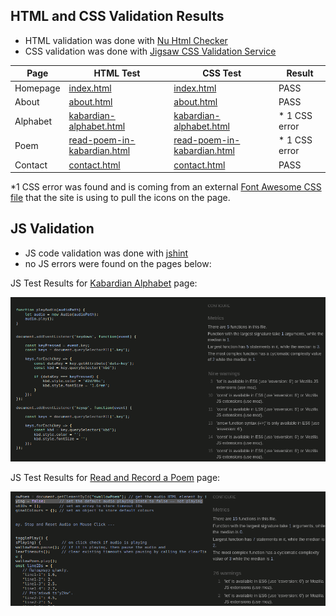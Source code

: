 
## HTML and CSS Validation Results

- HTML validation was done with [Nu Html Checker](https://validator.w3.org/nu/)
- CSS validation was done with [Jigsaw CSS Validation Service](https://jigsaw.w3.org/css-validator/)


<table>
<thead>
  <tr>
    <th>Page</th>
    <th>HTML Test</th>
    <th>CSS Test</th>
    <th>Result</th>
  </tr>
</thead>
<tbody>
  <tr>
    <td>Homepage</td>
    <td><a href="https://validator.w3.org/nu/?doc=https%3A%2F%2Fkkumyk.github.io%2Fcircassian-language%2Findex.html">index.html</a></td>
    <td><a href="https://jigsaw.w3.org/css-validator/validator?uri=https%3A%2F%2Fkkumyk.github.io%2Fcircassian-language%2Findex.html&profile=css3svg&usermedium=all&warning=1&vextwarning=&lang=en">index.html</a></td>
    <td>PASS</td>
  </tr>
  <tr>
    <td>About</td>
    <td><a href="https://validator.w3.org/nu/?doc=https%3A%2F%2Fkkumyk.github.io%2Fcircassian-language%2Fabout.html">about.html</a></td>
    <td><a href="https://jigsaw.w3.org/css-validator/validator?uri=https%3A%2F%2Fkkumyk.github.io%2Fcircassian-language%2Fabout.html&profile=css3svg&usermedium=all&warning=1&vextwarning=&lang=en">about.html</a></td>
    <td>PASS</td>
  </tr>
  <tr>
    <td>Alphabet</td>
    <td><a href="https://validator.w3.org/nu/?doc=https%3A%2F%2Fkkumyk.github.io%2Fcircassian-language%2Fkabardian-alphabet.html">kabardian-alphabet.html</a></td>
    <td><a href="https://jigsaw.w3.org/css-validator/validator?uri=https%3A%2F%2Fkkumyk.github.io%2Fcircassian-language%2Fkabardian-alphabet.html&profile=css3svg&usermedium=all&warning=1&vextwarning=&lang=en">kabardian-alphabet.html</a></td>
    <td>* 1 CSS error</td>
  </tr>
  <tr>
    <td>Poem</td>
    <td><a href="https://validator.w3.org/nu/?doc=https%3A%2F%2Fkkumyk.github.io%2Fcircassian-language%2Fread-poem-in-kabardian.html">read-poem-in-kabardian.html</a></td>
    <td><a href="https://jigsaw.w3.org/css-validator/validator?uri=https%3A%2F%2Fkkumyk.github.io%2Fcircassian-language%2Fread-poem-in-kabardian.html&profile=css3svg&usermedium=all&warning=1&vextwarning=&lang=en">read-poem-in-kabardian.html</a></td>
    <td>* 1 CSS error</td>
  </tr>
  <tr>
    <td>Contact</td>
    <td><a href="https://validator.w3.org/nu/?doc=https%3A%2F%2Fkkumyk.github.io%2Fcircassian-language%2Fcontact.html">contact.html</a></td>
    <td><a href="https://jigsaw.w3.org/css-validator/validator?uri=https%3A%2F%2Fkkumyk.github.io%2Fcircassian-language%2Fcontact.html&profile=css3svg&usermedium=all&warning=1&vextwarning=&lang=en">contact.html</a></td>
    <td>PASS</td>
  </tr>
</tbody>
</table>

*1 CSS error was found and is coming from an external [Font Awesome CSS file](https://cdnjs.cloudflare.com/ajax/libs/font-awesome/6.5.1/css/all.min.css) that the site is using to pull the icons on the page.



## JS Validation 
- JS code validation was done with [jshint](https://jshint.com/)
- no JS errors were found on the pages below:

JS Test Results for [Kabardian Alphabet](https://kkumyk.github.io/circassian-language/kabardian-alphabet.html) page:

<img src="/doc/testing/js-alphabet-validation.png" alt="JS Alphabet Page Validation" style="width:600px;"/>
</br>

JS Test Results for [Read and Record a Poem](https://kkumyk.github.io/circassian-language/read-poem-in-kabardian.html) page:

<img src="/doc/testing/js-poem-validation.png" alt="JS Poem Page Validation" style="width:600px;"/>